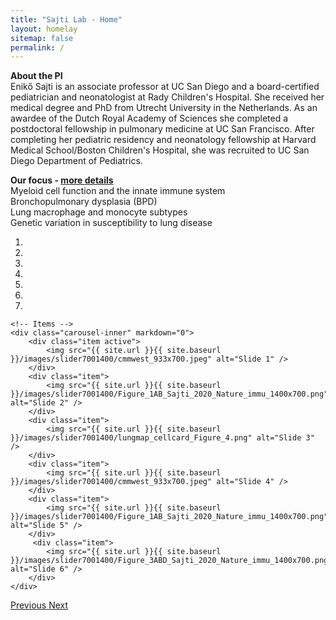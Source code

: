 ```yaml
---
title: "Sajti Lab - Home"
layout: homelay
sitemap: false
permalink: /
---
```


**About the PI**  
Enikő Sajti is an associate professor at UC San Diego and a board-certified pediatrician and neonatologist at Rady Children's Hospital. She received her medical degree and PhD from Utrecht University in the Netherlands. As an awardee of the Dutch Royal Academy of Sciences she completed a postdoctoral fellowship in pulmonary medicine at UC San Francisco. After completing her pediatric residency and neonatology fellowship at Harvard Medical School/Boston Children's Hospital, she was recruited to UC San Diego Department of Pediatrics.

**Our focus - [more details](https://sajtilabucsd.github.io/research/)**  
Myeloid cell function and the innate immune system  
Bronchopulmonary dysplasia (BPD)  
Lung macrophage and monocyte subtypes  
Genetic variation in susceptibility to lung disease  

<div markdown="0" id="carousel" class="carousel slide" data-ride="carousel" data-interval="4000" data-pause="hover" >
    <!-- Menu -->
    <ol class="carousel-indicators">
        <li data-target="#carousel" data-slide-to="0" class="active"></li>
        <li data-target="#carousel" data-slide-to="1"></li>
        <li data-target="#carousel" data-slide-to="2"></li>
        <li data-target="#carousel" data-slide-to="3"></li>
        <li data-target="#carousel" data-slide-to="4"></li>
        <li data-target="#carousel" data-slide-to="5"></li>
        <li data-target="#carousel" data-slide-to="6"></li>
    </ol>

    <!-- Items -->
    <div class="carousel-inner" markdown="0">
        <div class="item active">
            <img src="{{ site.url }}{{ site.baseurl }}/images/slider7001400/cmmwest_933x700.jpeg" alt="Slide 1" />
        </div>
        <div class="item">
            <img src="{{ site.url }}{{ site.baseurl }}/images/slider7001400/Figure_1AB_Sajti_2020_Nature_immu_1400x700.png" alt="Slide 2" />
        </div>
        <div class="item">
            <img src="{{ site.url }}{{ site.baseurl }}/images/slider7001400/lungmap_cellcard_Figure_4.png" alt="Slide 3" />
        </div>
        <div class="item">
            <img src="{{ site.url }}{{ site.baseurl }}/images/slider7001400/cmmwest_933x700.jpeg" alt="Slide 4" />
        </div>
        <div class="item">
            <img src="{{ site.url }}{{ site.baseurl }}/images/slider7001400/Figure_1AB_Sajti_2020_Nature_immu_1400x700.png" alt="Slide 5" />
        </div>       
         <div class="item">
            <img src="{{ site.url }}{{ site.baseurl }}/images/slider7001400/Figure_3ABD_Sajti_2020_Nature_immu_1400x700.png" alt="Slide 6" />
        </div>
    </div>
  <a class="left carousel-control" href="#carousel" role="button" data-slide="prev">
    <span class="glyphicon glyphicon-chevron-left" aria-hidden="true"></span>
    <span class="sr-only">Previous</span>
  </a>
  <a class="right carousel-control" href="#carousel" role="button" data-slide="next">
    <span class="glyphicon glyphicon-chevron-right" aria-hidden="true"></span>
    <span class="sr-only">Next</span>
  </a>
</div>



